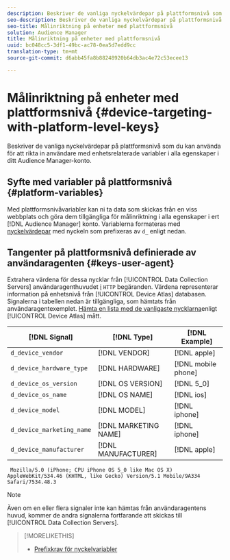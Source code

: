 ```yaml
---
description: Beskriver de vanliga nyckelvärdepar på plattformsnivå som du kan använda för att rikta in användare med enhetsrelaterade variabler i alla egenskaper i ditt Audience Manager-konto.
seo-description: Beskriver de vanliga nyckelvärdepar på plattformsnivå som du kan använda för att rikta in användare med enhetsrelaterade variabler i alla egenskaper i ditt Audience Manager-konto.
seo-title: Målinriktning på enheter med plattformsnivå
solution: Audience Manager
title: Målinriktning på enheter med plattformsnivå
uuid: bc048cc5-3df1-49bc-ac78-0ea5d7edd9cc
translation-type: tm+mt
source-git-commit: d6abb45fa8b88248920b64db3ac4e72c53ecee13

---
```



# Målinriktning på enheter med plattformsnivå {#device-targeting-with-platform-level-keys}

Beskriver de vanliga nyckelvärdepar på plattformsnivå som du kan använda för att rikta in användare med enhetsrelaterade variabler i alla egenskaper i ditt Audience Manager-konto.

## Syfte med variabler på plattformsnivå {#platform-variables}

<!-- c_tb_device_targeting.xml -->

Med plattformsnivåvariabler kan ni ta data som skickas från en viss webbplats och göra dem tillgängliga för målinriktning i alla egenskaper i ert [!DNL Audience Manager] konto. Variablerna formateras med [nyckelvärdepar](../../reference/key-value-pairs-explained.md) med nyckeln som prefixeras av `d_` enligt nedan.

## Tangenter på plattformsnivå definierade av användaragenten {#keys-user-agent}

Extrahera värdena för dessa nycklar från [!UICONTROL Data Collection Servers] användaragenthuvudet [i](https://www.w3.org/Protocols/rfc2616/rfc2616-sec14.html#sec14.43) `HTTP` begäranden. Värdena representerar information på enhetsnivå från [!UICONTROL Device Atlas] databasen. Signalerna i tabellen nedan är tillgängliga, som hämtats från användaragentexemplet. [Hämta en lista med de vanligaste nycklarna](assets/device_keys.csv)enligt [!UICONTROL Device Atlas] mått.

| [!DNL Signal] | [!DNL Type] | [!DNL Example] |
|---|---|---|
| `d_device_vendor` | [!DNL VENDOR] | [!DNL apple] |
| `d_device_hardware_type` | [!DNL HARDWARE] | [!DNL mobile phone] |
| `d_device_os_version` | [!DNL OS VERSION] | [!DNL 5_0] |
| `d_device_os_name` | [!DNL OS NAME] | [!DNL ios] |
| `d_device_model` | [!DNL MODEL] | [!DNL iphone] |
| `d_device_marketing_name` | [!DNL MARKETING NAME] | [!DNL iphone] |
| `d_device_manufacturer` | [!DNL MANUFACTURER] | [!DNL apple] |

```
 Mozilla/5.0 (iPhone; CPU iPhone OS 5_0 like Mac OS X) AppleWebKit/534.46 (KHTML, like Gecko) Version/5.1 Mobile/9A334 Safari/7534.48.3
```

>[!NOTE]
>
>Även om en eller flera signaler inte kan hämtas från användaragentens huvud, kommer de andra signalerna fortfarande att skickas till [!UICONTROL Data Collection Servers].

>[!MORELIKETHIS]
>
>* [Prefixkrav för nyckelvariabler](../../features/traits/trait-variable-prefixes.md)

